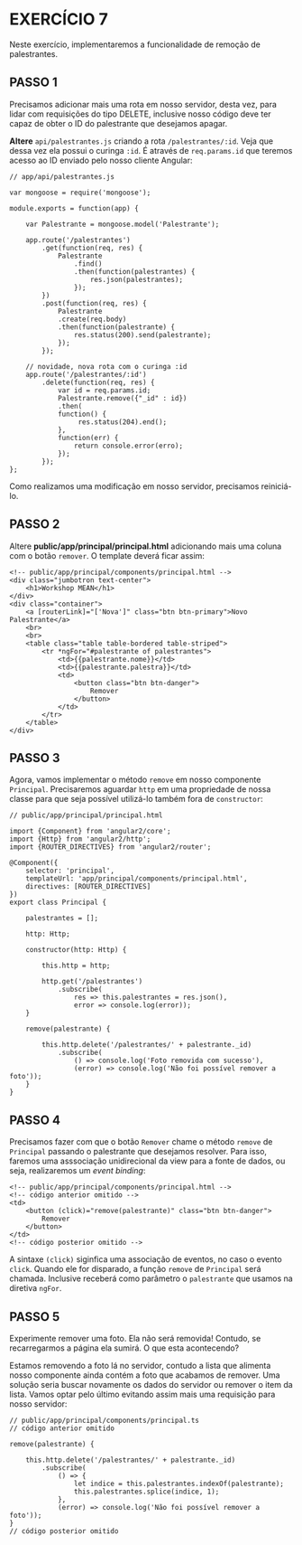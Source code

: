 # EXERCÍCIO 7

Neste exercício, implementaremos a funcionalidade de remoção de palestrantes.

## PASSO 1

Precisamos adicionar mais uma rota em nosso servidor, desta vez, para lidar com requisições do tipo DELETE, inclusive nosso código deve ter capaz de obter o ID do palestrante que desejamos apagar.

**Altere** `api/palestrantes.js` criando a rota `/palestrantes/:id`. Veja que dessa vez ela possui o curinga `:id`. É através de `req.params.id` que teremos acesso ao ID enviado pelo nosso cliente Angular: 

```
// app/api/palestrantes.js

var mongoose = require('mongoose');

module.exports = function(app) {
    
    var Palestrante = mongoose.model('Palestrante');
    
    app.route('/palestrantes')
        .get(function(req, res) {
            Palestrante
                .find()
                .then(function(palestrantes) {
                    res.json(palestrantes);     
                });
        })
        .post(function(req, res) {
            Palestrante
            .create(req.body)
            .then(function(palestrante) {
                res.status(200).send(palestrante);
            });
        });
    
    // novidade, nova rota com o curinga :id
    app.route('/palestrantes/:id')
        .delete(function(req, res) {
            var id = req.params.id;
            Palestrante.remove({"_id" : id})
            .then(
            function() {
                 res.status(204).end(); 
            }, 
            function(err) {
                return console.error(erro);
            });
        });
};
```

Como realizamos uma modificação em nosso servidor, precisamos reiniciá-lo.



## PASSO 2

Altere **public/app/principal/principal.html** adicionando mais uma coluna com o botão `remover`. O template deverá ficar assim:

```
<!-- public/app/principal/components/principal.html -->
<div class="jumbotron text-center">
    <h1>Workshop MEAN</h1>
</div>
<div class="container">
    <a [routerLink]="['Nova']" class="btn btn-primary">Novo Palestrante</a>
    <br>
    <br>
    <table class="table table-bordered table-striped">
        <tr *ngFor="#palestrante of palestrantes">
            <td>{{palestrante.nome}}</td>
            <td>{{palestrante.palestra}}</td>
            <td>
                <button class="btn btn-danger">
                    Remover
                </button>
            </td>
        </tr>
    </table>
</div>
```

## PASSO 3

Agora, vamos implementar o método `remove` em nosso componente `Principal`. Precisaremos aguardar `http` em uma propriedade de nossa classe para que seja possível utilizá-lo também fora de `constructor`:

```
// public/app/principal/principal.html 

import {Component} from 'angular2/core';
import {Http} from 'angular2/http';
import {ROUTER_DIRECTIVES} from 'angular2/router';

@Component({
    selector: 'principal',
    templateUrl: 'app/principal/components/principal.html',
    directives: [ROUTER_DIRECTIVES]
})
export class Principal {
    
    palestrantes = [];
    
    http: Http;
    
    constructor(http: Http) {
        
        this.http = http;
        
        http.get('/palestrantes')
            .subscribe(
                res => this.palestrantes = res.json(),
                error => console.log(error));        
    }

    remove(palestrante) {

        this.http.delete('/palestrantes/' + palestrante._id)
            .subscribe(
                () => console.log('Foto removida com sucesso'),
                (error) => console.log('Não foi possível remover a foto'));
    }
}
```


## PASSO 4

Precisamos fazer com que o botão `Remover` chame o método `remove` de `Principal` passando o palestrante que desejamos resolver. Para isso, faremos uma asssociação unidirecional da view para a fonte de dados, ou seja, realizaremos um *event binding*:

```
<!-- public/app/principal/components/principal.html -->
<!-- código anterior omitido -->
<td>
    <button (click)="remove(palestrante)" class="btn btn-danger">
        Remover
    </button>
</td>
<!-- código posterior omitido -->
```

A sintaxe `(click)` siginfica uma associação de eventos, no caso o evento `click`. Quando ele for disparado, a função `remove` de `Principal` será chamada. Inclusive receberá como parâmetro o `palestrante` que usamos na diretiva `ngFor`. 

## PASSO 5 

Experimente remover uma foto. Ela não será removida! Contudo, se recarregarmos a página ela sumirá. O que esta acontecendo?

Estamos removendo a foto lá no servidor, contudo a lista que alimenta nosso componente ainda contém a foto que acabamos de remover. Uma solução seria buscar novamente os dados do servidor ou remover o item da lista. Vamos optar pelo último evitando assim mais uma requisição para nosso servidor:

```
// public/app/principal/components/principal.ts
// código anterior omitido

remove(palestrante) {

    this.http.delete('/palestrantes/' + palestrante._id)
        .subscribe(
            () => {
                let indice = this.palestrantes.indexOf(palestrante);
                this.palestrantes.splice(indice, 1);
            },
            (error) => console.log('Não foi possível remover a foto'));
}
// código posterior omitido
```
